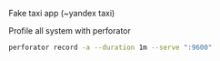 Fake taxi app (~yandex taxi)


Profile all system with perforator

```bash
perforator record -a --duration 1m --serve ":9600"
```
